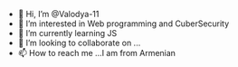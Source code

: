 - 👋 Hi, I’m @Valodya-11
- 👀 I’m interested in Web programming and CuberSecurity
- 🌱 I’m currently learning JS
- 💞️ I’m looking to collaborate on ...
- 📫 How to reach me ...I am from Armenian 

<!---
Valodya-11/Valodya-11 is a ✨ special ✨ repository because its `README.md` (this file) appears on your GitHub profile.
You can click the Preview link to take a look at your changes.
--->
